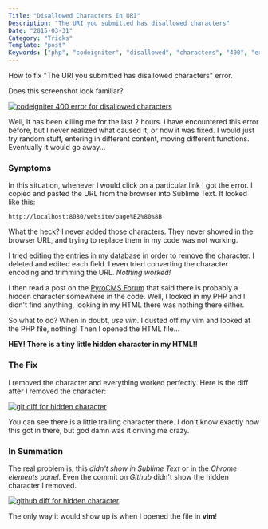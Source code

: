 ```yaml
---
Title: "Disallowed Characters In URI"
Description: "The URI you submitted has disallowed characters"
Date: "2015-03-31"
Category: "Tricks"
Template: "post"
Keywords: ["php", "codeigniter", "disallowed", "characters", "400", "error", "paragraph ending", "%E2%80%8B"]
---
```


How to fix "The URI you submitted has disallowed characters" error.

Does this screenshot look familiar?

<div class="center">
  <a href="http://ohdoylerules.com/content/images/error-400-disallowed-characters.png" target="_blank"><img alt="codeigniter 400 error for disallowed characters" src="http://ohdoylerules.com/content/images/error-400-disallowed-characters.png" ></a>
</div>

Well, it has been killing me for the last 2 hours. I have encountered this error before, but I never realized what caused it, or how it was fixed. I would just try random stuff, entering in different content, moving different functions. Eventually it would go away...

### Symptoms

In this situation, whenever I would click on a particular link I got the error. I copied and pasted the URL from the browser into Sublime Text. It looked like this:

```
http://localhost:8080/website/page%E2%80%8B
```

What the heck? I never added those characters. They never showed in the browser URL, and trying to replace them in my code was not working.

I tried editing the entries in my database in order to remove the character. I deleted and edited each field. I even tried converting the character encoding and trimming the URL. *Nothing worked!*

I then read a post on the [PyroCMS Forum](https://forum.pyrocms.com/discussion/24142/does-pagesurl-return-with-disallowed-characters-for-you-too) that said there is probably a hidden character somewhere in the code. Well, I looked in my PHP and I didn't find anything, looking in my HTML there was nothing there either.

So what to do? When in doubt, *use vim*. I dusted off my vim and looked at the PHP file, nothing! Then I opened the HTML file...

**HEY! There is a tiny little hidden character in my HTML!!**

### The Fix

I removed the character and everything worked perfectly. Here is the diff after I removed the character:

<div class="center">
  <a href="http://ohdoylerules.com/content/images/hidden-character-diff.png" target="_blank"><img alt="git diff for hidden character" src="http://ohdoylerules.com/content/images/hidden-character-diff.png" ></a>
</div>

You can see there is a little trailing character there. I don't know exactly how this got in there, but god damn was it driving me crazy.

### In Summation

The real problem is, this *didn't show in Sublime Text* or in the *Chrome elements panel*. Even the commit on *Github* didn't show the hidden character I removed.

<div class="center">
  <a href="http://ohdoylerules.com/content/images/github-hidden-character-diff.png" target="_blank"><img alt="github diff for hidden character" src="http://ohdoylerules.com/content/images/github-hidden-character-diff.png" ></a>
</div>

The only way it would show up is when I opened the file in **vim**!